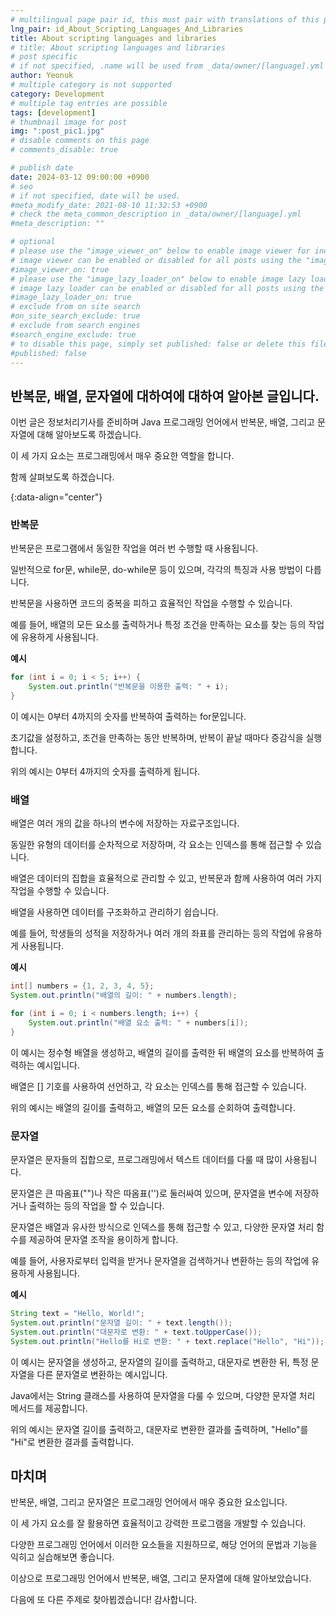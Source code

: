 ```yaml
---
# multilingual page pair id, this must pair with translations of this page. (This name must be unique)
lng_pair: id_About_Scripting_Languages_And_Libraries
title: About scripting languages and libraries
# title: About scripting languages and libraries
# post specific
# if not specified, .name will be used from _data/owner/[language].yml
author: Yeonuk
# multiple category is not supported
category: Development
# multiple tag entries are possible
tags: [development]
# thumbnail image for post
img: ":post_pic1.jpg"
# disable comments on this page
# comments_disable: true

# publish date
date: 2024-03-12 09:00:00 +0900
# seo
# if not specified, date will be used.
#meta_modify_date: 2021-08-10 11:32:53 +0900
# check the meta_common_description in _data/owner/[language].yml
#meta_description: ""

# optional
# please use the "image_viewer_on" below to enable image viewer for individual pages or posts (_posts/ or [language]/_posts folders).
# image viewer can be enabled or disabled for all posts using the "image_viewer_posts: true" setting in _data/conf/main.yml.
#image_viewer_on: true
# please use the "image_lazy_loader_on" below to enable image lazy loader for individual pages or posts (_posts/ or [language]/_posts folders).
# image lazy loader can be enabled or disabled for all posts using the "image_lazy_loader_posts: true" setting in _data/conf/main.yml.
#image_lazy_loader_on: true
# exclude from on site search
#on_site_search_exclude: true
# exclude from search engines
#search_engine_exclude: true
# to disable this page, simply set published: false or delete this file
#published: false
---
```


<!-- outline-start -->

## 반복문, 배열, 문자열에 대하여에 대하여 알아본 글입니다.

이번 글은 정보처리기사를 준비하며 Java 프로그래밍 언어에서 반복문, 배열, 그리고 문자열에 대해 알아보도록 하겠습니다.

이 세 가지 요소는 프로그래밍에서 매우 중요한 역할을 합니다.

함께 살펴보도록 하겠습니다.

{:data-align="center"}

<!-- outline-end -->

### 반복문

반복문은 프로그램에서 동일한 작업을 여러 번 수행할 때 사용됩니다.

일반적으로 for문, while문, do-while문 등이 있으며, 각각의 특징과 사용 방법이 다릅니다.

반복문을 사용하면 코드의 중복을 피하고 효율적인 작업을 수행할 수 있습니다.

예를 들어, 배열의 모든 요소를 출력하거나 특정 조건을 만족하는 요소를 찾는 등의 작업에 유용하게 사용됩니다.

**예시**

```java
for (int i = 0; i < 5; i++) {
    System.out.println("반복문을 이용한 출력: " + i);
}
```

이 예시는 0부터 4까지의 숫자를 반복하여 출력하는 for문입니다.

초기값을 설정하고, 조건을 만족하는 동안 반복하며, 반복이 끝날 때마다 증감식을 실행합니다.

위의 예시는 0부터 4까지의 숫자를 출력하게 됩니다.

### 배열

배열은 여러 개의 값을 하나의 변수에 저장하는 자료구조입니다.

동일한 유형의 데이터를 순차적으로 저장하며, 각 요소는 인덱스를 통해 접근할 수 있습니다.

배열은 데이터의 집합을 효율적으로 관리할 수 있고, 반복문과 함께 사용하여 여러 가지 작업을 수행할 수 있습니다.

배열을 사용하면 데이터를 구조화하고 관리하기 쉽습니다.

예를 들어, 학생들의 성적을 저장하거나 여러 개의 좌표를 관리하는 등의 작업에 유용하게 사용됩니다.

**예시**

```java
int[] numbers = {1, 2, 3, 4, 5};
System.out.println("배열의 길이: " + numbers.length);

for (int i = 0; i < numbers.length; i++) {
    System.out.println("배열 요소 출력: " + numbers[i]);
}
```

이 예시는 정수형 배열을 생성하고, 배열의 길이를 출력한 뒤 배열의 요소를 반복하여 출력하는 예시입니다.

배열은 [] 기호를 사용하여 선언하고, 각 요소는 인덱스를 통해 접근할 수 있습니다.

위의 예시는 배열의 길이를 출력하고, 배열의 모든 요소를 순회하여 출력합니다.

### 문자열

문자열은 문자들의 집합으로, 프로그래밍에서 텍스트 데이터를 다룰 때 많이 사용됩니다.

문자열은 큰 따옴표("")나 작은 따옴표('')로 둘러싸여 있으며, 문자열을 변수에 저장하거나 출력하는 등의 작업을 할 수 있습니다.

문자열은 배열과 유사한 방식으로 인덱스를 통해 접근할 수 있고, 다양한 문자열 처리 함수를 제공하여 문자열 조작을 용이하게 합니다.

예를 들어, 사용자로부터 입력을 받거나 문자열을 검색하거나 변환하는 등의 작업에 유용하게 사용됩니다.

**예시**

```java
String text = "Hello, World!";
System.out.println("문자열 길이: " + text.length());
System.out.println("대문자로 변환: " + text.toUpperCase());
System.out.println("Hello를 Hi로 변환: " + text.replace("Hello", "Hi"));

```

이 예시는 문자열을 생성하고, 문자열의 길이를 출력하고, 대문자로 변환한 뒤, 특정 문자열을 다른 문자열로 변환하는 예시입니다.

Java에서는 String 클래스를 사용하여 문자열을 다룰 수 있으며, 다양한 문자열 처리 메서드를 제공합니다.

위의 예시는 문자열 길이를 출력하고, 대문자로 변환한 결과를 출력하며, "Hello"를 "Hi"로 변환한 결과를 출력합니다.

## 마치며

반복문, 배열, 그리고 문자열은 프로그래밍 언어에서 매우 중요한 요소입니다.

이 세 가지 요소를 잘 활용하면 효율적이고 강력한 프로그램을 개발할 수 있습니다.

다양한 프로그래밍 언어에서 이러한 요소들을 지원하므로, 해당 언어의 문법과 기능을 익히고 실습해보면 좋습니다.

이상으로 프로그래밍 언어에서 반복문, 배열, 그리고 문자열에 대해 알아보았습니다.

다음에 또 다른 주제로 찾아뵙겠습니다! 감사합니다.

